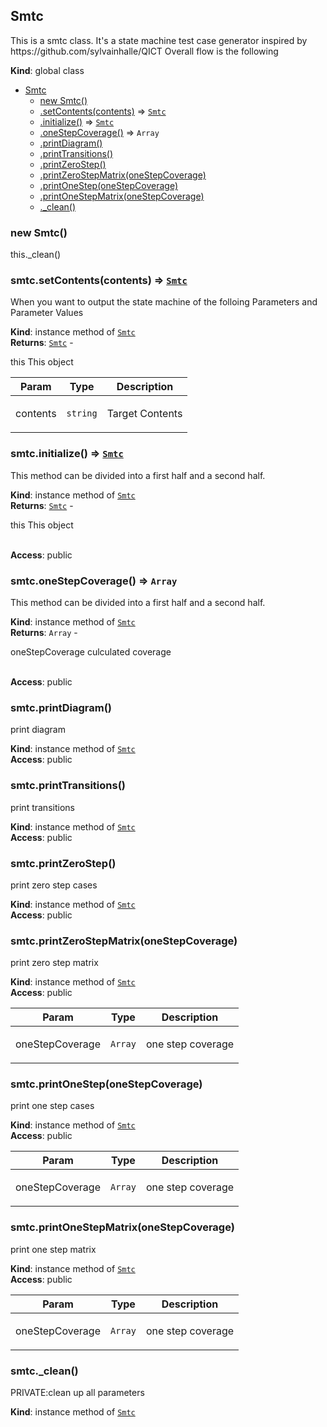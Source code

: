 <a name="Smtc"></a>

## Smtc
<p>This is a smtc class. It's a state machine test case generator inspired by https://github.com/sylvainhalle/QICT
Overall flow is the following</p>

**Kind**: global class  

* [Smtc](#Smtc)
    * [new Smtc()](#new_Smtc_new)
    * [.setContents(contents)](#Smtc+setContents) ⇒ [<code>Smtc</code>](#Smtc)
    * [.initialize()](#Smtc+initialize) ⇒ [<code>Smtc</code>](#Smtc)
    * [.oneStepCoverage()](#Smtc+oneStepCoverage) ⇒ <code>Array</code>
    * [.printDiagram()](#Smtc+printDiagram)
    * [.printTransitions()](#Smtc+printTransitions)
    * [.printZeroStep()](#Smtc+printZeroStep)
    * [.printZeroStepMatrix(oneStepCoverage)](#Smtc+printZeroStepMatrix)
    * [.printOneStep(oneStepCoverage)](#Smtc+printOneStep)
    * [.printOneStepMatrix(oneStepCoverage)](#Smtc+printOneStepMatrix)
    * [._clean()](#Smtc+_clean)

<a name="new_Smtc_new"></a>

### new Smtc()
<p>this._clean()</p>

<a name="Smtc+setContents"></a>

### smtc.setContents(contents) ⇒ [<code>Smtc</code>](#Smtc)
<p>When you want to output the state machine of the folloing Parameters and Parameter Values</p>

**Kind**: instance method of [<code>Smtc</code>](#Smtc)  
**Returns**: [<code>Smtc</code>](#Smtc) - <p>this This object</p>  

| Param | Type | Description |
| --- | --- | --- |
| contents | <code>string</code> | <p>Target Contents</p> |

<a name="Smtc+initialize"></a>

### smtc.initialize() ⇒ [<code>Smtc</code>](#Smtc)
<p>This method can be divided into a first half and a second half.</p>

**Kind**: instance method of [<code>Smtc</code>](#Smtc)  
**Returns**: [<code>Smtc</code>](#Smtc) - <p>this This object</p>  
**Access**: public  
<a name="Smtc+oneStepCoverage"></a>

### smtc.oneStepCoverage() ⇒ <code>Array</code>
<p>This method can be divided into a first half and a second half.</p>

**Kind**: instance method of [<code>Smtc</code>](#Smtc)  
**Returns**: <code>Array</code> - <p>oneStepCoverage culculated coverage</p>  
**Access**: public  
<a name="Smtc+printDiagram"></a>

### smtc.printDiagram()
<p>print diagram</p>

**Kind**: instance method of [<code>Smtc</code>](#Smtc)  
**Access**: public  
<a name="Smtc+printTransitions"></a>

### smtc.printTransitions()
<p>print transitions</p>

**Kind**: instance method of [<code>Smtc</code>](#Smtc)  
**Access**: public  
<a name="Smtc+printZeroStep"></a>

### smtc.printZeroStep()
<p>print zero step cases</p>

**Kind**: instance method of [<code>Smtc</code>](#Smtc)  
**Access**: public  
<a name="Smtc+printZeroStepMatrix"></a>

### smtc.printZeroStepMatrix(oneStepCoverage)
<p>print zero step matrix</p>

**Kind**: instance method of [<code>Smtc</code>](#Smtc)  
**Access**: public  

| Param | Type | Description |
| --- | --- | --- |
| oneStepCoverage | <code>Array</code> | <p>one step coverage</p> |

<a name="Smtc+printOneStep"></a>

### smtc.printOneStep(oneStepCoverage)
<p>print one step cases</p>

**Kind**: instance method of [<code>Smtc</code>](#Smtc)  
**Access**: public  

| Param | Type | Description |
| --- | --- | --- |
| oneStepCoverage | <code>Array</code> | <p>one step coverage</p> |

<a name="Smtc+printOneStepMatrix"></a>

### smtc.printOneStepMatrix(oneStepCoverage)
<p>print one step matrix</p>

**Kind**: instance method of [<code>Smtc</code>](#Smtc)  
**Access**: public  

| Param | Type | Description |
| --- | --- | --- |
| oneStepCoverage | <code>Array</code> | <p>one step coverage</p> |

<a name="Smtc+_clean"></a>

### smtc.\_clean()
<p>PRIVATE:clean up all parameters</p>

**Kind**: instance method of [<code>Smtc</code>](#Smtc)  
